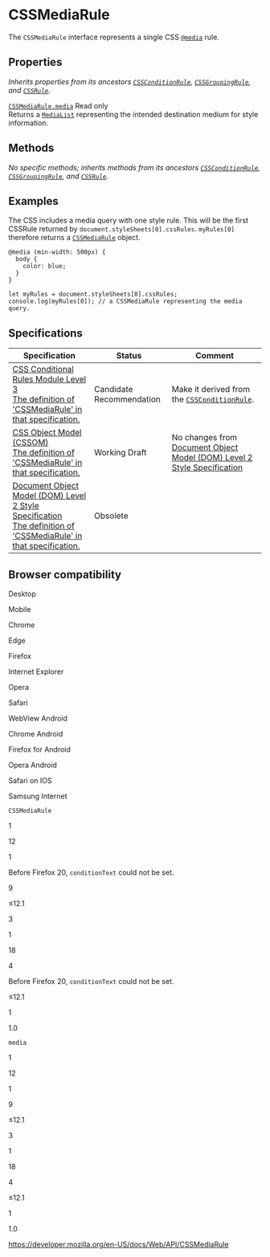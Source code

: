 # CSSMediaRule

The `CSSMediaRule` interface represents a single CSS [`@media`](https://developer.mozilla.org/en-US/docs/Web/CSS/@media) rule.

## Properties

_Inherits properties from its ancestors [`CSSConditionRule`](cssconditionrule), [`CSSGroupingRule`](cssgroupingrule), and [`CSSRule`](cssrule)._

[`CSSMediaRule.media`](cssmediarule/media) <span class="badge inline readonly">Read only </span>  
Returns a [`MediaList`](medialist) representing the intended destination medium for style information.

## Methods

_No specific methods; inherits methods from its ancestors [`CSSConditionRule`](cssconditionrule), [`CSSGroupingRule`](cssgroupingrule), and [`CSSRule`](cssrule)._

## Examples

The CSS includes a media query with one style rule. This will be the first CSSRule returned by `document.styleSheets[0].cssRules`. `myRules[0]` therefore returns a [`CSSMediaRule`](cssmediarule) object.

    @media (min-width: 500px) {
      body {
        color: blue;
      }
    }

    let myRules = document.styleSheets[0].cssRules;
    console.log(myRules[0]); // a CSSMediaRule representing the media query.

## Specifications

<table><thead><tr class="header"><th>Specification</th><th>Status</th><th>Comment</th></tr></thead><tbody><tr class="odd"><td><a href="https://drafts.csswg.org/css-conditional-3/#the-cssmediarule-interface">CSS Conditional Rules Module Level 3<br />
<span class="small">The definition of 'CSSMediaRule' in that specification.</span></a></td><td><span class="spec-cr">Candidate Recommendation</span></td><td>Make it derived from the <a href="cssconditionrule"><code>CSSConditionRule</code></a>.</td></tr><tr class="even"><td><a href="https://drafts.csswg.org/cssom/#the-cssmediarule-interface">CSS Object Model (CSSOM)<br />
<span class="small">The definition of 'CSSMediaRule' in that specification.</span></a></td><td><span class="spec-wd">Working Draft</span></td><td>No changes from <a href="https://www.w3.org/TR/DOM-Level-2-Style/">Document Object Model (DOM) Level 2 Style Specification</a></td></tr><tr class="odd"><td><a href="https://www.w3.org/TR/DOM-Level-2-Style/css.html#CSS-CSSMediaRule">Document Object Model (DOM) Level 2 Style Specification<br />
<span class="small">The definition of 'CSSMediaRule' in that specification.</span></a></td><td><span class="spec-obsolete">Obsolete</span></td><td></td></tr></tbody></table>

## Browser compatibility

Desktop

Mobile

Chrome

Edge

Firefox

Internet Explorer

Opera

Safari

WebView Android

Chrome Android

Firefox for Android

Opera Android

Safari on IOS

Samsung Internet

`CSSMediaRule`

1

12

1

Before Firefox 20, `conditionText` could not be set.

9

≤12.1

3

1

18

4

Before Firefox 20, `conditionText` could not be set.

≤12.1

1

1.0

`media`

1

12

1

9

≤12.1

3

1

18

4

≤12.1

1

1.0

<a href="https://developer.mozilla.org/en-US/docs/Web/API/CSSMediaRule" class="_attribution-link">https://developer.mozilla.org/en-US/docs/Web/API/CSSMediaRule</a>
